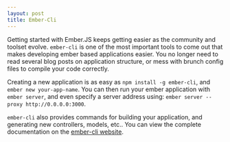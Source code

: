 ```yaml
---
layout: post
title: Ember-Cli
---
```

Getting started with Ember.JS keeps getting easier as the community and toolset
evolve. `ember-cli` is one of the most important tools to come out that makes
developing ember based applications easier. You no longer need to read several
blog posts on application structure, or mess with brunch config files to
compile your code correctly.

Creating a new application is as easy as `npm install -g ember-cli`, and `ember
new your-app-name`. You can then run your ember application with `ember
server`, and even specify a server address using: `ember server --proxy
http://0.0.0.0:3000`.

`ember-cli` also provides commands for building your application, and
generating new controllers, models, etc.. You can view the complete
documentation on the [ember-cli website](http://iamstef.net/ember-cli/).
